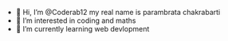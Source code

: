 - 👋 Hi, I’m @Coderab12 my real name is parambrata chakrabarti
- 👀 I’m interested in coding and maths
- 🌱 I’m currently learning web devlopment

<!---
Coderab12/Coderab12 is a ✨ special ✨ repository because its `README.md` (this file) appears on your GitHub profile.
You can click the Preview link to take a look at your changes.
--->
